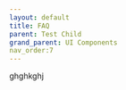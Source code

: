 ```yaml
---
layout: default
title: FAQ
parent: Test Child
grand_parent: UI Components
nav_order:7
---
```


ghghkghj